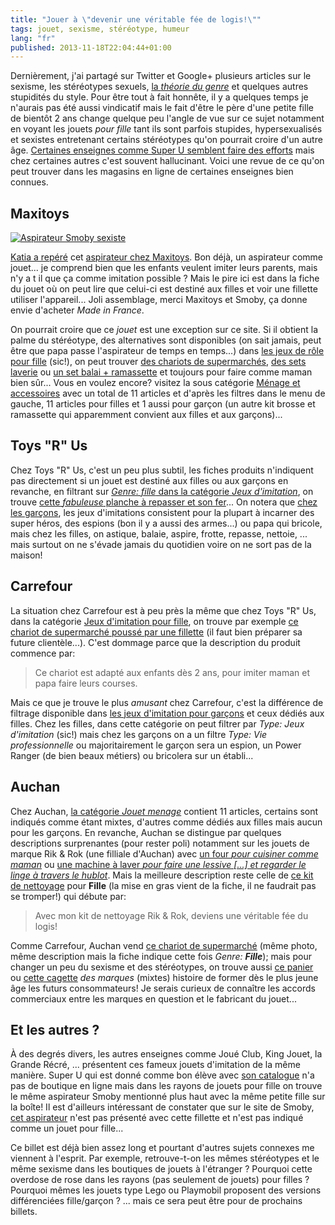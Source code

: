 ```yaml
---
title: "Jouer à \"devenir une véritable fée de logis!\""
tags: jouet, sexisme, stéréotype, humeur
lang: "fr"
published: 2013-11-18T22:04:44+01:00
---
```


Dernièrement, j'ai partagé sur Twitter et Google+ plusieurs articles sur le
sexisme, les stéréotypes sexuels, [la *théorie du
genre*](http://insolente0veggie.over-blog.com/article-la-theorie-du-genre-djendeure-120623797.html)
et quelques autres stupidités du style. Pour être tout à fait honnête, il y a
quelques temps je n'aurais pas été aussi vindicatif mais le fait d'être le père
d'une petite fille de bientôt 2 ans change quelque peu l'angle de vue sur ce
sujet notamment en voyant les jouets *pour fille* tant ils sont parfois
stupides, hypersexualisés et sexistes entretenant certains stéréotypes qu'on
pourrait croire d'un autre âge. [Certaines enseignes comme Super U semblent
faire des
efforts](http://leplus.nouvelobs.com/contribution/964003-catalogue-de-noel-bravo-super-u-d-horripiler-le-printemps-francais-et-les-autres-reacs.html)
mais chez certaines autres c'est souvent hallucinant. Voici une revue de ce
qu'on peut trouver dans les magasins en ligne de certaines enseignes bien
connues.

## Maxitoys

[![Aspirateur Smoby
sexiste](/images/660x/aspirateur-smoby-sexiste.png)](/images/aspirateur-smoby-sexiste.png)


[Katia a repéré](https://twitter.com/ZeCherryBlossom/status/399645088336211968)
cet [aspirateur chez
Maxitoys](http://www.maxitoys.fr/aspirateur-silence-force-cyclonic.html). Bon
déjà, un aspirateur comme jouet... je comprend bien que les enfants veulent
imiter leurs parents, mais n'y a t il que ça comme imitation possible&nbsp;?
Mais le pire ici est dans la fiche du jouet où on peut lire que celui-ci est
destiné aux filles et voir une fillette utiliser l'appareil... Joli assemblage,
merci Maxitoys et Smoby, ça donne envie d'acheter *Made in France*.

On pourrait croire que ce *jouet* est une exception sur ce site. Si il obtient
la palme du stéréotype, des alternatives sont disponibles (on sait jamais, peut
être que papa passe l'aspirateur de temps en temps...) dans [les jeux de rôle
pour
fille](http://www.maxitoys.fr/jouets/jeux-de-role.html?limit=200&maxitoys_sexe=401)
(sic!), on peut trouver [des chariots de supermarchés](
http://www.maxitoys.fr/chariot-de-supermarche.html), [des sets
laverie](http://www.maxitoys.fr/set-laverie.html) ou [un set balai +
ramassette](http://www.maxitoys.fr/set-balai-ramassette.html) et toujours pour
faire comme maman bien sûr... Vous en voulez encore? visitez la sous catégorie
[Ménage et
accessoires](http://www.maxitoys.fr/jouets/jeux-de-role/menage-et-accessoires.html)
avec un total de 11 articles et d'après les filtres dans le menu de gauche, 11
articles pour filles et 1 aussi pour garçon (un autre kit brosse et
ramassette qui apparemment convient aux filles et aux garçons)...

## Toys &#34;R&#34; Us

Chez Toys &#34;R&#34; Us, c'est un peu plus subtil, les fiches produits
n'indiquent pas directement si un jouet est destiné aux filles ou aux garçons en
revanche, en filtrant sur [*Genre: fille* dans la catégorie *Jeux
d'imitation*](http://www.toysrus.fr/family/viewall/index.jsp?fd=Fille&fg=Genre&f=PAD&fv=Boy+Girl%2fFille&categoryId=4066341&overrideStore=TRUFR),
on trouve [cette *fabuleuse* planche à repasser et son
fer](http://www.toysrus.fr/product/index.jsp?productId=8207311)... On notera
que [chez les
garçons](http://www.toysrus.fr/family/viewall/index.jsp?fd=Gar%C3%A7on&fg=Genre&f=PAD&fv=Boy+Girl%2fGar%C3%A7on&categoryId=3937251&overrideStore=TRUFR),
les jeux d'imitations consistent pour la plupart à incarner des super héros, des
espions (bon il y a aussi des armes...) ou papa qui bricole, mais chez les
filles, on astique, balaie, aspire, frotte, repasse, nettoie, ... mais surtout
on ne s'évade jamais du quotidien voire on ne sort pas de la maison!

## Carrefour

La situation chez Carrefour est à peu près la même que chez Toys &#34;R&#34; Us,
dans la catégorie [Jeux d'imitation pour
fille](http://online.carrefour.fr/jouets-jeux/jouets-fille/jeux-d-imitation_m3304_frfr.html),
on trouve par exemple [ce chariot de supermarché poussé par une
fillette](http://online.carrefour.fr/jouets-jeux/step-2/chariot-de-supermarche_a21501456_frfr.html)
(il faut bien préparer sa future clientèle...). C'est dommage parce que la
description du produit commence par:

> Ce chariot est adapté aux enfants dès 2 ans, pour imiter maman et papa faire
> leurs courses.

Mais ce que je trouve le plus *amusant* chez Carrefour, c'est la différence de
filtrage disponible dans [les jeux d'imitation pour
garçons](http://online.carrefour.fr/jouets-jeux/jouets-fille/jeux-d-imitation_m3304_frfr.html)
et ceux dédiés aux filles. Chez les filles, dans cette catégorie on peut filtrer
par *Type: Jeux d'imitation* (sic!) mais chez les garçons on a un filtre *Type:
Vie professionnelle* ou majoritairement le garçon sera un espion, un Power
Ranger (de bien beaux métiers) ou bricolera sur un établi...

## Auchan

Chez Auchan, [la catégorie *Jouet
menage*](http://www.auchan.fr/jeux--jouets/comme-les-grands/jouet-menage/achat2/6860372)
contient 11 articles, certains sont indiqués comme étant mixtes, d'autres comme
dédiés aux filles mais aucun pour les garçons. En revanche, Auchan se distingue
par quelques descriptions surprenantes (pour rester poli) notamment sur les
jouets de marque Rik & Rok (une filliale d'Auchan) avec [un four *pour cuisiner
comme
maman*](http://www.auchan.fr/jeux--jouets/comme-les-grands/rik-et-rok-mon-four--/achat4/6856160/C383854/Liste)
ou [une machine à laver *pour faire une lessive [...] et regarder le linge à
travers le
hublot*](http://www.auchan.fr/rik-et-rok-ma-machine-a-laver--/achat4/C384543).
Mais la meilleure description reste celle de [ce kit de
nettoyage](http://www.auchan.fr/jeux--jouets/comme-les-grands/rik-et-rok-rik-rok-mon-kit-nettoyage--/achat4/6856160/C381472/Liste)
pour **Fille** (la mise en gras vient de la fiche, il ne faudrait pas se
tromper!) qui débute par:

> Avec mon kit de nettoyage Rik & Rok, deviens une véritable fée du logis!

Comme Carrefour, Auchan vend [ce chariot de
supermarché](http://www.auchan.fr/jeux--jouets/comme-les-grands/marchand/step2-chariot-de-supermarche-dimensions-53-3-x-50-8-x-37-5/achat4/6860369/C415209/Recherche)
(même photo, même description mais la fiche indique cette fois
*Genre: <strong>Fille</strong>*); mais pour changer un peu du sexisme et des
stéréotypes, on trouve aussi [ce
panier](http://www.auchan.fr/jeux--jouets/comme-les-grands/jeu-de-cuisine/panier-plastique-des-marques--/achat4/6860366/C397932/Liste)
ou [cette
cagette](http://www.auchan.fr/jeux--jouets/comme-les-grands/jeu-de-cuisine/cagette-drive-plastique-marques--/achat4/6860366/C396713/Liste)
*des marques* (mixtes) histoire de former dès le plus jeune âge les
futurs consommateurs! Je serais curieux de connaître les accords commerciaux
entre les marques en question et le fabricant du jouet...

## Et les autres ?

À des degrés divers, les autres enseignes comme Joué Club, King Jouet, la Grande
Récré, ...  présentent ces fameux jouets d'imitation de la même manière. Super U
qui est donné comme bon élève avec [son
catalogue](http://solution.poptract.fr/SU/13817880004001/30965) n'a pas de
boutique en ligne mais dans les rayons de jouets pour fille on trouve le même
aspirateur Smoby mentionné plus haut avec la même petite fille sur la boîte! Il
est d'ailleurs intéressant de constater que sur le site de Smoby, [cet
aspirateur](http://www.smoby.com/jeux-dimitation/menage/liste/aspirateur-rowenta-silence-force-cyclonic?opt=1)
n'est pas présenté avec cette fillette et n'est pas indiqué comme un jouet pour
fille...

Ce billet est déjà bien assez long et pourtant d'autres sujets connexes me
viennent à l'esprit. Par exemple, retrouve-t-on les mêmes stéréotypes et le même
sexisme dans les boutiques de jouets à l'étranger&nbsp;? Pourquoi cette overdose
de rose dans les rayons (pas seulement de jouets) pour filles&nbsp;?  Pourquoi
mêmes les jouets type Lego ou Playmobil proposent des versions différenciées
fille/garçon&nbsp;? ... mais ce sera peut être pour de prochains billets.

